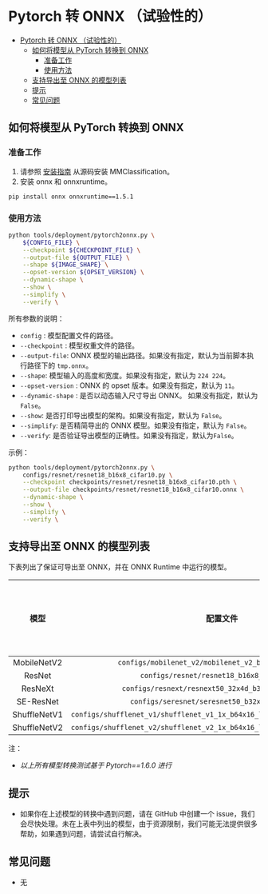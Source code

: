# Pytorch 转 ONNX （试验性的）

<!-- TOC -->

- [Pytorch 转 ONNX （试验性的）](#pytorch-onnx)
  - [如何将模型从 PyTorch 转换到 ONNX](#id1)
    - [准备工作](#id2)
    - [使用方法](#id3)
  - [支持导出至 ONNX 的模型列表](#onnx)
  - [提示](#id4)
  - [常见问题](#id5)

<!-- TOC -->

## 如何将模型从 PyTorch 转换到 ONNX

### 准备工作

1. 请参照 [安装指南](https://mmclassification.readthedocs.io/zh_CN/latest/install.html#mmclassification) 从源码安装 MMClassification。
2. 安装 onnx 和 onnxruntime。

  ```shell
  pip install onnx onnxruntime==1.5.1
  ```

### 使用方法

```bash
python tools/deployment/pytorch2onnx.py \
    ${CONFIG_FILE} \
    --checkpoint ${CHECKPOINT_FILE} \
    --output-file ${OUTPUT_FILE} \
    --shape ${IMAGE_SHAPE} \
    --opset-version ${OPSET_VERSION} \
    --dynamic-shape \
    --show \
    --simplify \
    --verify \
```

所有参数的说明：

- `config` : 模型配置文件的路径。
- `--checkpoint` : 模型权重文件的路径。
- `--output-file`: ONNX 模型的输出路径。如果没有指定，默认为当前脚本执行路径下的 `tmp.onnx`。
- `--shape`: 模型输入的高度和宽度。如果没有指定，默认为 `224 224`。
- `--opset-version` : ONNX 的 opset 版本。如果没有指定，默认为 `11`。
- `--dynamic-shape` : 是否以动态输入尺寸导出 ONNX。 如果没有指定，默认为 `False`。
- `--show`: 是否打印导出模型的架构。如果没有指定，默认为 `False`。
- `--simplify`: 是否精简导出的 ONNX 模型。如果没有指定，默认为 `False`。
- `--verify`: 是否验证导出模型的正确性。如果没有指定，默认为`False`。

示例：

```bash
python tools/deployment/pytorch2onnx.py \
    configs/resnet/resnet18_b16x8_cifar10.py \
    --checkpoint checkpoints/resnet/resnet18_b16x8_cifar10.pth \
    --output-file checkpoints/resnet/resnet18_b16x8_cifar10.onnx \
    --dynamic-shape \
    --show \
    --simplify \
    --verify \
```

## 支持导出至 ONNX 的模型列表

下表列出了保证可导出至 ONNX，并在 ONNX Runtime 中运行的模型。

|     模型     |                               配置文件                                       |     批推理      |  动态输入尺寸 | 备注 |
| :----------: | :--------------------------------------------------------------------------: | :-------------: | :-----------: | ---- |
| MobileNetV2  |    `configs/mobilenet_v2/mobilenet_v2_b32x8_imagenet.py`                     |        Y        |       Y       |      |
|    ResNet    |          `configs/resnet/resnet18_b16x8_cifar10.py`                          |        Y        |       Y       |      |
|   ResNeXt    |     `configs/resnext/resnext50_32x4d_b32x8_imagenet.py`                      |        Y        |       Y       |      |
|  SE-ResNet   |       `configs/seresnet/seresnet50_b32x8_imagenet.py`                        |        Y        |       Y       |      |
| ShuffleNetV1 | `configs/shufflenet_v1/shufflenet_v1_1x_b64x16_linearlr_bn_nowd_imagenet.py` |        Y        |       Y       |      |
| ShuffleNetV2 | `configs/shufflenet_v2/shufflenet_v2_1x_b64x16_linearlr_bn_nowd_imagenet.py` |        Y        |       Y       |      |

注：

- *以上所有模型转换测试基于 Pytorch==1.6.0 进行*

## 提示

- 如果你在上述模型的转换中遇到问题，请在 GitHub 中创建一个 issue，我们会尽快处理。未在上表中列出的模型，由于资源限制，我们可能无法提供很多帮助，如果遇到问题，请尝试自行解决。

## 常见问题

- 无
